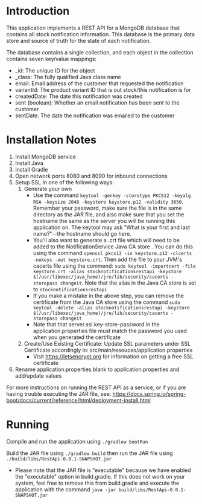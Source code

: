 # Introduction

This application implements a REST API for a MongoDB database that contains all stock notification information. This database is the primary data store and source of truth for the state of each notification.

The database contains a single collection, and each object in the collection contains seven key/value mappings:
* _id: The unique ID for the object
* _class: The fully qualified Java class name
* email: Email address of the customer that requested the notification
* variantId: The product variant ID that is out stock/this notification is for
* createdDate: The date this notification was created
* sent (boolean): Whether an email notification has been sent to the customer
* sentDate: The date the notification was emailed to the customer

# Installation Notes

1. Install MongoDB service
2. Install Java
3. Install Gradle
4. Open network ports 8080 and 8090 for inbound connections
5. Setup SSL in one of the following ways:
    1. Generate your own
        * Use the command `keytool -genkey -storetype PKCS12 -keyalg RSA -keysize 2048 -keystore keystore.p12 -validity 3650`. Remember your password, make sure the file is in the same directory as the JAR file, and also make sure that you set the hostname the same as the server you will be running this application on. The keytool may ask "What is your first and last name?"--the hostname should go here. 
        * You'll also want to generate a .crt file which will need to be added to the NotificationService Java CA store . You can do this using the command `openssl pkcs12 -in keystore.p12 -clcerts -nokeys -out keystore.crt`. Then add the file to your JVM's cacerts file using the commend: `sudo keytool -importcert -file keystore.crt -alias stocknotificationsrestapi -keystore $(/usr/libexec/java_home)/jre/lib/security/cacerts -storepass changeit`. Note that the alias in the Java CA store is set to `stocknotificationsrestapi`
        * If you make a mistake in the above step, you can remove the certificate from the Java CA store using the command `sudo keytool -delete -alias stocknotificationsrestapi -keystore $(/usr/libexec/java_home)/jre/lib/security/cacerts -storepass changeit`
        * Note that that server.ssl.key-store-password in the application.properties file must match the password you used when you generated the certificate
    2. Create/Use Existing Certificate: Update SSL parameters under SSL Certificate accordingly in: src/main/resouces/application.properties
        * Visit https://letsencrypt.org for information on getting a free SSL certificate
6. Rename application.properties.blank to application.properties and add/update values

For more instructions on running the REST API as a service, or if you are having trouble executing the JAR file, see: https://docs.spring.io/spring-boot/docs/current/reference/html/deployment-install.html

# Running

Compile and run the application using `./gradlew bootRun`

Build the JAR file using `./gradlew build` then run the JAR file using `./build/libs/RestApi-0.0.1-SNAPSHOT.jar`
* Please note that the JAR file is "executable" because we have enabled the "executable" option in build.gradle. If this does not work on your system, feel free to remove this from build.gradle and execute the application with the command `java -jar build/libs/RestApi-0.0.1-SNAPSHOT.jar`